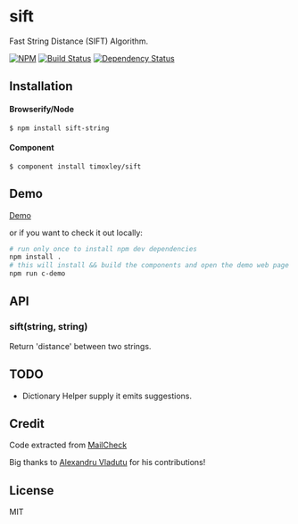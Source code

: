 # sift

Fast String Distance (SIFT) Algorithm.

[![NPM](https://nodei.co/npm/sift-string.png)](https://nodei.co/npm/sift-string/)
[![Build Status](https://travis-ci.org/timoxley/sift.png?branch=master)](https://travis-ci.org/timoxley/sift)
[![Dependency Status](https://david-dm.org/timoxley/sift.png)](https://david-dm.org/timoxley/sift)

## Installation

#### Browserify/Node

    $ npm install sift-string


#### Component

    $ component install timoxley/sift

## Demo

[Demo](http://timoxley.github.com/sift/examples/spellcheck/)

or if you want to check it out locally:

```bash
# run only once to install npm dev dependencies
npm install .
# this will install && build the components and open the demo web page
npm run c-demo
```

## API

### sift(string, string)

Return 'distance' between two strings.

## TODO

* Dictionary Helper supply it emits suggestions.

## Credit

Code extracted from [MailCheck](https://github.com/kicksend/mailcheck)

Big thanks to [Alexandru Vladutu](https://github.com/alessioalex) for his contributions!

## License

  MIT
